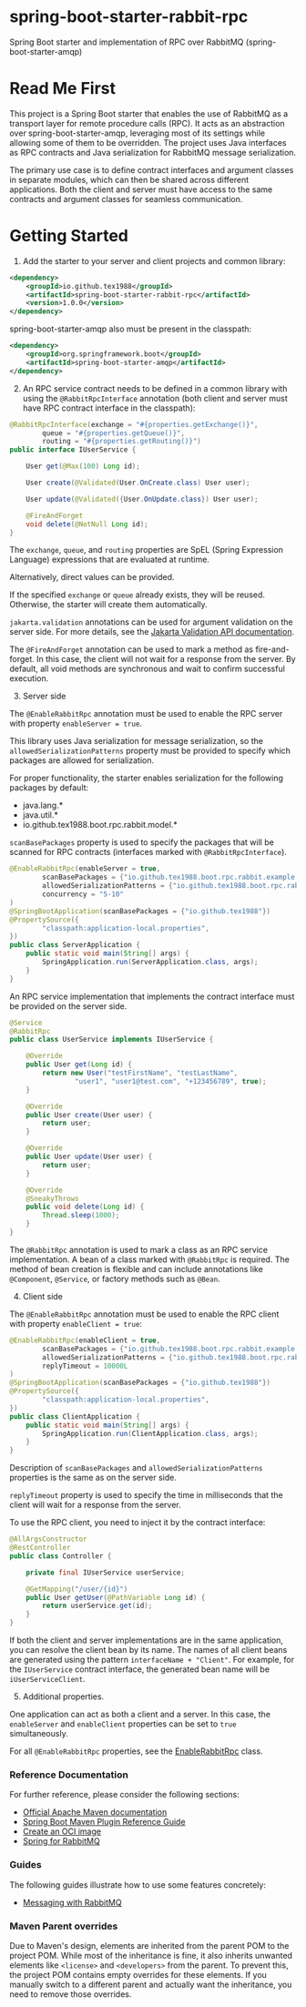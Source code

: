 # spring-boot-starter-rabbit-rpc
Spring Boot starter and implementation of RPC over RabbitMQ (spring-boot-starter-amqp)

# Read Me First
This project is a Spring Boot starter that enables the use of RabbitMQ as a transport layer for remote procedure calls (RPC).
It acts as an abstraction over spring-boot-starter-amqp, leveraging most of its settings while allowing some of them to be overridden.
The project uses Java interfaces as RPC contracts and Java serialization for RabbitMQ message serialization.

The primary use case is to define contract interfaces and argument classes in separate modules, which can then be shared across different applications.
Both the client and server must have access to the same contracts and argument classes for seamless communication.

# Getting Started
1. Add the starter to your server and client projects and common library:
```xml
<dependency>
    <groupId>io.github.tex1988</groupId>
    <artifactId>spring-boot-starter-rabbit-rpc</artifactId>
    <version>1.0.0</version>
</dependency>
```
spring-boot-starter-amqp also must be present in the classpath:
```xml
<dependency>
    <groupId>org.springframework.boot</groupId>
    <artifactId>spring-boot-starter-amqp</artifactId>
</dependency>
```
2. An RPC service contract needs to be defined in a common library with using the `@RabbitRpcInterface` annotation (both client and server must have RPC contract interface in the classpath):
```java
@RabbitRpcInterface(exchange = "#{properties.getExchange()}",
        queue = "#{properties.getQueue()}",
        routing = "#{properties.getRouting()}")
public interface IUserService {

    User get(@Max(100) Long id);

    User create(@Validated(User.OnCreate.class) User user);

    User update(@Validated({User.OnUpdate.class}) User user);

    @FireAndForget
    void delete(@NotNull Long id);
}
```
The `exchange`, `queue`, and `routing` properties are SpEL (Spring Expression Language) expressions that are evaluated at runtime.

Alternatively, direct values can be provided.

If the specified `exchange` or `queue` already exists, they will be reused. Otherwise, the starter will create them automatically.

`jakarta.validation` annotations can be used for argument validation on the server side. For more details, see the [Jakarta Validation API documentation](https://javadoc.io/doc/jakarta.validation/jakarta.validation-api/latest/index.html).

The `@FireAndForget` annotation can be used to mark a method as fire-and-forget. In this case, the client will not wait for a response from the server. By default, all void methods are synchronous and wait to confirm successful execution.

3. Server side

The `@EnableRabbitRpc` annotation must be used to enable the RPC server with property `enableServer = true`. 

This library uses Java serialization for message serialization, so the `allowedSerializationPatterns` property must be provided to specify which packages are allowed for serialization.

For proper functionality, the starter enables serialization for the following packages by default:

- java.lang.*
- java.util.*
- io.github.tex1988.boot.rpc.rabbit.model.*

`scanBasePackages` property is used to specify the packages that will be scanned for RPC contracts (interfaces marked with `@RabbitRpcInterface`).
```java
@EnableRabbitRpc(enableServer = true,
        scanBasePackages = {"io.github.tex1988.boot.rpc.rabbit.example.common.service"},
        allowedSerializationPatterns = {"io.github.tex1988.boot.rpc.rabbit.example.common.model.*"},
        concurrency = "5-10"
)
@SpringBootApplication(scanBasePackages = {"io.github.tex1988"})
@PropertySource({
        "classpath:application-local.properties",
})
public class ServerApplication {
    public static void main(String[] args) {
        SpringApplication.run(ServerApplication.class, args);
    }
}
```

An RPC service implementation that implements the contract interface must be provided on the server side.
```java
@Service
@RabbitRpc
public class UserService implements IUserService {

    @Override
    public User get(Long id) {
        return new User("testFirstName", "testLastName",
                "user1", "user1@test.com", "+123456789", true);
    }

    @Override
    public User create(User user) {
        return user;
    }

    @Override
    public User update(User user) {
        return user;
    }

    @Override
    @SneakyThrows
    public void delete(Long id) {
        Thread.sleep(1000);
    }
}
```
The `@RabbitRpc` annotation is used to mark a class as an RPC service implementation.
A bean of a class marked with `@RabbitRpc` is required.
The method of bean creation is flexible and can include annotations like `@Component`, `@Service`, or factory methods such as `@Bean`.

4. Client side

The `@EnableRabbitRpc` annotation must be used to enable the RPC client with property `enableClient = true`:

```java
@EnableRabbitRpc(enableClient = true,
        scanBasePackages = {"io.github.tex1988.boot.rpc.rabbit.example.common.service"},
        allowedSerializationPatterns = {"io.github.tex1988.boot.rpc.rabbit.example.common.model.*"},
        replyTimeout = 10000L
)
@SpringBootApplication(scanBasePackages = {"io.github.tex1988"})
@PropertySource({
        "classpath:application-local.properties",
})
public class ClientApplication {
    public static void main(String[] args) {
        SpringApplication.run(ClientApplication.class, args);
    }
}
```

Description of `scanBasePackages` and `allowedSerializationPatterns` properties is the same as on the server side.

`replyTimeout` property is used to specify the time in milliseconds that the client will wait for a response from the server.

To use the RPC client, you need to inject it by the contract interface:
```java
@AllArgsConstructor
@RestController
public class Controller {

    private final IUserService userService;

    @GetMapping("/user/{id}")
    public User getUser(@PathVariable Long id) {
        return userService.get(id);
    }
}
```
If both the client and server implementations are in the same application, you can resolve the client bean by its name. The names of all client beans are generated using the pattern `interfaceName + "Client"`. For example, for the `IUserService` contract interface, the generated bean name will be `iUserServiceClient`.

5. Additional properties.

One application can act as both a client and a server. In this case, the `enableServer` and `enableClient` properties can be set to `true` simultaneously.

For all `@EnableRabbitRpc` properties, see the [EnableRabbitRpc](src/main/java/io/github/tex1988/boot/rpc/rabbit/annotation/EnableRabbitRpc.java) class.

### Reference Documentation
For further reference, please consider the following sections:

* [Official Apache Maven documentation](https://maven.apache.org/guides/index.html)
* [Spring Boot Maven Plugin Reference Guide](https://docs.spring.io/spring-boot/3.3.3/maven-plugin)
* [Create an OCI image](https://docs.spring.io/spring-boot/3.3.3/maven-plugin/build-image.html)
* [Spring for RabbitMQ](https://docs.spring.io/spring-boot/docs/3.3.3/reference/htmlsingle/index.html#messaging.amqp)

### Guides
The following guides illustrate how to use some features concretely:

* [Messaging with RabbitMQ](https://spring.io/guides/gs/messaging-rabbitmq/)


### Maven Parent overrides

Due to Maven's design, elements are inherited from the parent POM to the project POM.
While most of the inheritance is fine, it also inherits unwanted elements like `<license>` and `<developers>` from the parent.
To prevent this, the project POM contains empty overrides for these elements.
If you manually switch to a different parent and actually want the inheritance, you need to remove those overrides.


